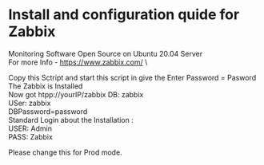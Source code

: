 # Install and configuration quide for Zabbix 

Monitoring Software Open Source on Ubuntu 20.04 Server \
For more Info - https://www.zabbix.com/ \


Copy this Sctript and start this script in give the Enter Password = Pasword 
The Zabbix is Installed \
Now got htpp://yourIP/zabbix
DB: zabbix \
USer: zabbix \
DBPassword=password \
Standard Login about the Installation : \
USER: Admin \
PASS: Zabbix 

Please change this for Prod mode. 
